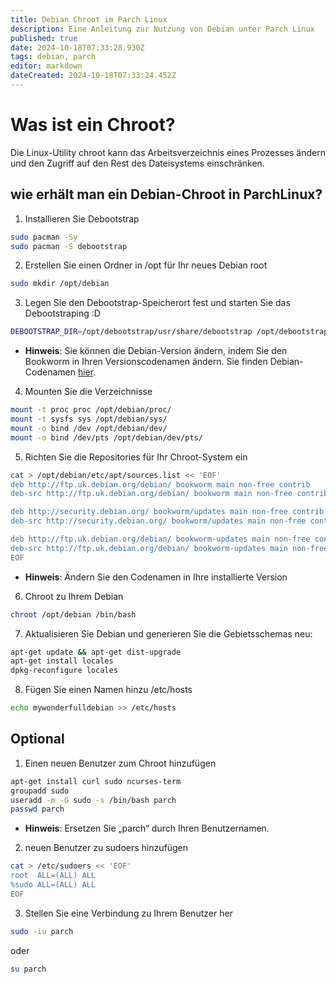```yaml
---
title: Debian Chroot im Parch Linux
description: Eine Anleitung zur Nutzung von Debian unter Parch Linux
published: true
date: 2024-10-18T07:33:28.930Z
tags: debian, parch
editor: markdown
dateCreated: 2024-10-18T07:33:24.452Z
---
```


# Was ist ein Chroot?
Die Linux-Utility chroot kann das Arbeitsverzeichnis eines Prozesses ändern und den Zugriff auf den Rest des Dateisystems einschränken.

## wie erhält man ein Debian-Chroot in ParchLinux?

1. Installieren Sie Debootstrap

```bash
sudo pacman -Sy
sudo pacman -S debootstrap
```

2. Erstellen Sie einen Ordner in /opt für Ihr neues Debian root

```bash
sudo mkdir /opt/debian
```

3. Legen Sie den Debootstrap-Speicherort fest und starten Sie das Debootstraping :D

```bash
DEBOOTSTRAP_DIR=/opt/debootstrap/usr/share/debootstrap /opt/debootstrap/usr/sbin/debootstrap --arch amd64 bookworm /opt/debian/ http://ftp.uk.debian.org/debian/
```

- **Hinweis**: Sie können die Debian-Version ändern, indem Sie den Bookworm in Ihren Versionscodenamen ändern. Sie finden Debian-Codenamen [hier](https://wiki.debian.org/DebianReleases#Production_Releases).

4. Mounten Sie die Verzeichnisse

```bash
mount -t proc proc /opt/debian/proc/
mount -t sysfs sys /opt/debian/sys/
mount -o bind /dev /opt/debian/dev/
mount -o bind /dev/pts /opt/debian/dev/pts/
```

5. Richten Sie die Repositories für Ihr Chroot-System ein

```bash
cat > /opt/debian/etc/apt/sources.list << 'EOF'
deb http://ftp.uk.debian.org/debian/ bookworm main non-free contrib
deb-src http://ftp.uk.debian.org/debian/ bookworm main non-free contrib

deb http://security.debian.org/ bookworm/updates main non-free contrib
deb-src http://security.debian.org/ bookworm/updates main non-free contrib

deb http://ftp.uk.debian.org/debian/ bookworm-updates main non-free contrib
deb-src http://ftp.uk.debian.org/debian/ bookworm-updates main non-free contrib
EOF
```

- **Hinweis**: Ändern Sie den Codenamen in Ihre installierte Version

6. Chroot zu Ihrem Debian

```bash
chroot /opt/debian /bin/bash
```

7. Aktualisieren Sie Debian und generieren Sie die Gebietsschemas neu:

```bash
apt-get update && apt-get dist-upgrade
apt-get install locales
dpkg-reconfigure locales
```

8. Fügen Sie einen Namen hinzu /etc/hosts

```bash
echo mywonderfulldebian >> /etc/hosts
```

## Optional

1. Einen neuen Benutzer zum Chroot hinzufügen

```bash
apt-get install curl sudo ncurses-term
groupadd sudo
useradd -m -G sudo -s /bin/bash parch
passwd parch
```

- **Hinweis**: Ersetzen Sie „parch“ durch Ihren Benutzernamen.

2. neuen Benutzer zu sudoers hinzufügen

```bash
cat > /etc/sudoers << 'EOF'
root  ALL=(ALL) ALL
%sudo ALL=(ALL) ALL
EOF
```
3. Stellen Sie eine Verbindung zu Ihrem Benutzer her

```bash
sudo -iu parch
```
oder
```bash
su parch
```

